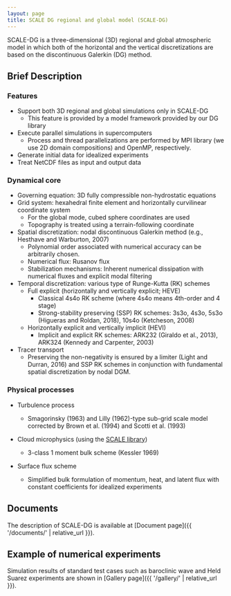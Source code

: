 ```yaml
---
layout: page
title: SCALE DG regional and global model (SCALE-DG)
---
```


SCALE-DG is a three-dimensional (3D) regional and global atmospheric model
in which both of the horizontal and the vertical discretizations are based on the discontinuous Galerkin (DG) method.

<!-- Now, only the dynamical process has been implemented in addition to simple turbulent models.
In the near feature, using the [SCALE library](https://scale.riken.jp) physical processes such as cloud microphysics and radiation will be supported. -->

## Brief Description

### Features

* Support both 3D regional and global simulations only in SCALE-DG
  * This feature is provided by a model framework provided by our DG library
* Execute parallel simulations in supercomputers  
  * Process and thread parallelizations are performed by MPI library (we use 2D domain compositions) and OpenMP, respectively.
* Generate initial data for idealized experiments
* Treat NetCDF files as input and output data

### Dynamical core
* Governing equation: 3D fully compressible non-hydrostatic equations
* Grid system: hexahedral finite element and horizontally curvilinear coordinate system
  * For the global mode, cubed sphere coordinates are used
  * Topography is treated using a terrain-following coordinate
* Spatial discretization: nodal discontinuous Galerkin method (e.g., Hesthave and Warburton, 2007)
  * Polynomial order associated with numerical accuracy can be arbitrarily chosen.
  * Numerical flux: Rusanov flux
  * Stabilization mechanisms: Inherent numerical dissipation with numerical fluxes and explicit modal filtering
* Temporal discretization: various type of Runge-Kutta (RK) schemes
  * Full explicit (horizontally and vertically explicit; HEVE)
    * Classical 4s4o RK scheme (where 4s4o means 4th-order and 4 stage)
    * Strong-stability preserving (SSP) RK schemes: 3s3o, 4s3o, 5s3o (Higueras and Roldan, 2018), 10s4o (Ketcheson, 2008)
  * Horizontally explicit and vertically implicit (HEVI)
    * Implicit and explicit RK schemes: ARK232 (Giraldo et al., 2013), ARK324 (Kennedy and Carpenter, 2003)
* Tracer transport
  * Preserving the non-negativity is ensured by a limiter (Light and Durran, 2016) and SSP RK schemes in conjunction with fundamental spatial discretization by nodal DGM.

### Physical processes

* Turbulence process
  * Smagorinsky (1963) and Lilly (1962)-type sub-grid scale model corrected by Brown et al. (1994) and Scotti et al. (1993)

* Cloud microphysics (using the [SCALE library](https://scale.riken.jp))
  * 3-class 1 moment bulk scheme (Kessler 1969) 

* Surface flux scheme
  * Simplified bulk formulation of momentum, heat, and latent flux with constant coefficients for idealized experiments

## Documents

The description of SCALE-DG is available at [Document page]({{ '/documents/' | relative_url }}).

## Example of numerical experiments

Simulation results of standard test cases such as baroclinic wave and Held Suarez experiments 
are shown in [Gallery page]({{ '/gallery/' | relative_url }}).
